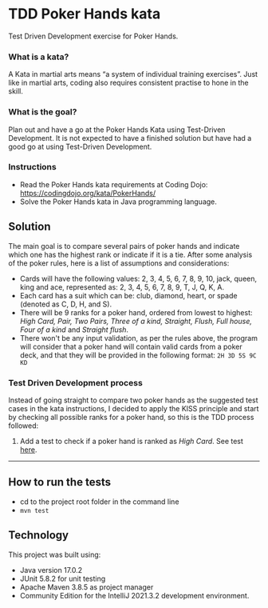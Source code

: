 # TDD Poker Hands kata
Test Driven Development exercise for Poker Hands.

### What is a kata?

A Kata in martial arts means “a system of individual training exercises”. Just like in martial arts, coding also requires consistent practise to hone in the skill.

### What is the goal?

Plan out and have a go at the Poker Hands Kata using Test-Driven Development. It is not expected to have a finished solution but have had a good go at using Test-Driven Development.

### Instructions

- Read the Poker Hands kata requirements at Coding Dojo: https://codingdojo.org/kata/PokerHands/
- Solve the Poker Hands kata in Java programming language.

## Solution

The main goal is to compare several pairs of poker hands and indicate which one has the highest rank or indicate if it is a tie. After some analysis of the poker rules, here is a list of assumptions and considerations:
- Cards will have the following values: 2, 3, 4, 5, 6, 7, 8, 9, 10, jack, queen, king and ace, represented as: 2, 3, 4, 5, 6, 7, 8, 9, T, J, Q, K, A.
- Each card has a suit which can be: club, diamond, heart, or spade (denoted as C, D, H, and S).
- There will be 9 ranks for a poker hand, ordered from lowest to highest: *High Card, Pair, Two Pairs, Three of a kind, Straight, Flush, Full house, Four of a kind* and *Straight flush*.
- There won't be any input validation, as per the rules above, the program will consider that a poker hand will contain valid cards from a poker deck, and that they will be provided in the following format: `2H 3D 5S 9C KD` 

### Test Driven Development process

Instead of going straight to compare two poker hands as the suggested test cases in the kata instructions, I decided to apply the KISS principle and start by checking all possible ranks for a poker hand, so this is the TDD process followed:

1) Add a test to check if a poker hand is ranked as *High Card*. See test [here](https://htmlview.glitch.me/?https://github.com/abcpaem/tdd-poker-hands-kata/blob/main/docs/TestResults01.html).


---
## How to run the tests
- cd to the project root folder in the command line
- ``mvn test``

## Technology
This project was built using:
- Java version 17.0.2
- JUnit 5.8.2 for unit testing
- Apache Maven 3.8.5 as project manager
- Community Edition for the IntelliJ 2021.3.2 development environment.
